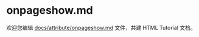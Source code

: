 onpageshow.md
===

欢迎您编辑 <a target="__blank" href="https://github.com/jaywcjlove/html-tutorial/blob/main/docs/attribute/onpageshow.md">docs/attribute/onpageshow.md</a> 文件，共建 HTML Tutorial 文档。